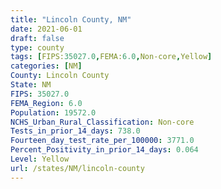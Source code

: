 ```yaml
---
title: "Lincoln County, NM"
date: 2021-06-01
draft: false
type: county
tags: [FIPS:35027.0,FEMA:6.0,Non-core,Yellow]
categories: [NM]
County: Lincoln County
State: NM
FIPS: 35027.0
FEMA_Region: 6.0
Population: 19572.0
NCHS_Urban_Rural_Classification: Non-core
Tests_in_prior_14_days: 738.0
Fourteen_day_test_rate_per_100000: 3771.0
Percent_Positivity_in_prior_14_days: 0.064
Level: Yellow
url: /states/NM/lincoln-county
---
```



